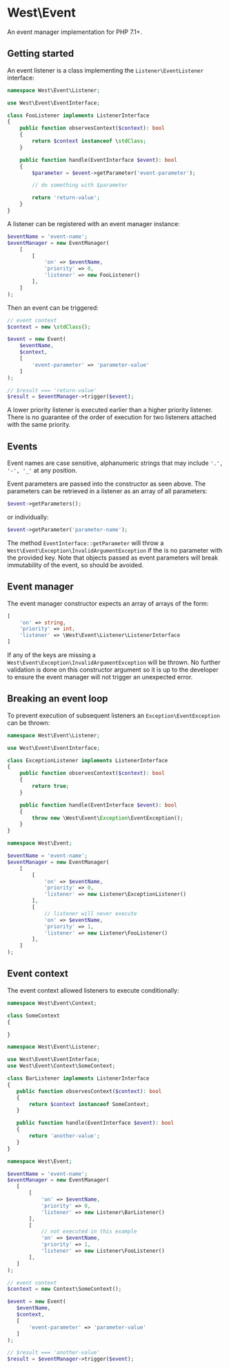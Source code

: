 # West\\Event

An event manager implementation for PHP 7.1+.


## Getting started

An event listener is a class implementing the `Listener\EventListener` interface:
 
```php
namespace West\Event\Listener;

use West\Event\EventInterface;

class FooListener implements ListenerInterface
{
    public function observesContext($context): bool
    {
        return $context instanceof \stdClass;
    }

    public function handle(EventInterface $event): bool
    {
        $parameter = $event->getParameter('event-parameter');

        // do something with $parameter

        return 'return-value';
    }
}
```

A listener can be registered with an event manager instance:

```php
$eventName = 'event-name';
$eventManager = new EventManager(
    [
        [
            'on' => $eventName,
            'priority' => 0,
            'listener' => new FooListener()
        ],
    ]
);
```

Then an event can be triggered:

```php
// event context
$context = new \stdClass();

$event = new Event(
    $eventName,
    $context,
    [
        'event-parameter' => 'parameter-value'
    ]
);

// $result === 'return-value'
$result = $eventManager->trigger($event);
```

A lower priority listener is executed earlier than a higher priority listener. There is no guarantee of the order of execution for two listeners attached with the same priority.


## Events

Event names are case sensitive, alphanumeric strings that may include ```'.', '-', '_'``` at any position.

Event parameters are passed into the constructor as seen above. The parameters can be retrieved in a listener as an array of all parameters:

```php
$event->getParameters();
```

or individually:


```php
$event->getParameter('parameter-name');
```

The method ```EventInterface::getParameter``` will throw a ```West\Event\Exception\InvalidArgumentException``` if the is no parameter with the provided key. Note that objects passed as event parameters will break immutability of the event, so should be avoided.


## Event manager

The event manager constructor expects an array of arrays of the form:

```php
[
    'on' => string,
    'priority' => int,
    'listener' => \West\Event\Listener\ListenerInterface
]
```

If any of the keys are missing a ```West\Event\Exception\InvalidArgumentException``` will be thrown.  No further validation is done on this constructor argument so it is up to the developer to ensure the event manager will not trigger an unexpected error.  


## Breaking an event loop

To prevent execution of subsequent listeners an `Exception\EventException` can be thrown:

```php
namespace West\Event\Listener;

use West\Event\EventInterface;

class ExceptionListener implements ListenerInterface
{
    public function observesContext($context): bool
    {
        return true;
    }

    public function handle(EventInterface $event): bool
    {
        throw new \West\Event\Exception\EventException();
    }
}

namespace West\Event;

$eventName = 'event-name';
$eventManager = new EventManager(
    [
        [
            'on' => $eventName,
            'priority' => 0,
            'listener' => new Listener\ExceptionListener()
        ],
        [
            // listener will never execute
            'on' => $eventName,
            'priority' => 1,
            'listener' => new Listener\FooListener()
        ],
    ]
);
```


## Event context

The event context allowed listeners to execute conditionally:
 
 ```php
namespace West\Event\Context;

class SomeContext
{

}

namespace West\Event\Listener;

use West\Event\EventInterface;
use West\Event\Context\SomeContext;

class BarListener implements ListenerInterface
{
    public function observesContext($context): bool
    {
        return $context instanceof SomeContext;
    }

    public function handle(EventInterface $event): bool
    {
        return 'another-value';
    }
}

namespace West\Event;

$eventName = 'event-name';
$eventManager = new EventManager(
    [
        [
            'on' => $eventName,
            'priority' => 0,
            'listener' => new Listener\BarListener()
        ],
        [
            // not executed in this example
            'on' => $eventName,
            'priority' => 1,
            'listener' => new Listener\FooListener()
        ],
    ]
);

// event context
$context = new Context\SomeContext();

$event = new Event(
    $eventName,
    $context,
    [
        'event-parameter' => 'parameter-value'
    ]
);

// $result === 'another-value'
$result = $eventManager->trigger($event);
 ```
